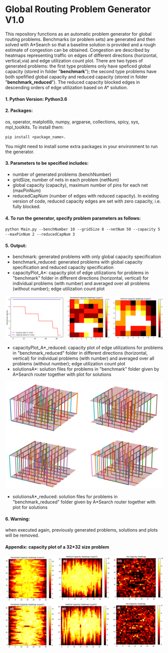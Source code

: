 # Global Routing Problem Generator V1.0
This repository functions as an automatic problem generator for global routing problems. Benchmarks (or problem sets)  are generated and then solved with A\*Search so that a baseline solution is provided and a rough estimate of congestion can be obtained.
Congestion are described by heatmaps representing traffic on edges of different directions (horizontal, vertical,via) and edge utilization count plot.
There are two types of generated problems: the first type problems only have speficed global capacity (stored in folder "**benchmark**"); the second type problems have both spefified global capacity and reduced capacity (stored in folder "**benchmark_reduced**"). The reduced capacity blocked edges in descending orders of edge utilization based on A\* solution.
#### 1. Python Version: Python3.6
#### 2. Packages: 
os, operator, matplotlib, numpy, argparse, collections, spicy, sys, mpl_toolkits. To install them:
```
pip install <package_name>.
```
You might need to install some extra packages in your environment to run the generator.

#### 3. Parameters to be specified includes: 
- number of generated problems (benchNumber)
- gridSize, number of nets in each problem (netNum) 
- global capacity (capacity), maximum number of pins for each net (maxPinNum)
- reducedCapNum (number of edges with reduced capacity). 
In existing version of code, reduced capacity edges are set with zero capacity, i.e. fully blocked.
####  4. To run the generator, specify problem parameters as follows:
```
python Main.py --benchNumber 10 --gridSize 8 --netNum 50 --capacity 5 --maxPinNum 2 --reducedCapNum 3
```
#### 5. Output:
- benchmark: generated problems with only global capacity specification
- benchmark_reduced: generated problems with global capacity specification and reduced capacity specification
- capacityPlot_A*: capacity plot of edge utilizations for problems in "benchmark" folder in different directions (horizontal, vertical) for individual problems (with number) and averaged over all problems (without number); edge utilization count plot
<p align="center">
<img src="Images/CapPlot.png" alt="drawing" width="800">
</p>

- capacityPlot_A*_reduced:  capacity plot of edge utilizations for problems in "benchmark_reduced" folder in different directions (horizontal, vertical) for individual problems (with number) and averaged over all problems (without number); edge utilization count plot
- solutionsA*: solution files for problems in "benchmark" folder given by A*Search router together with plot for solutions
<p align="center">
<img src="Images/SolPlot.png" alt="drawing" width="600">
</p>

- solutionsA*_reduced: solution files for problems in "benchmark_reduced" folder given by A*Search router together with plot for solutions
#### 6. Warning: 
when executed again, previously generated problems, solutions and plots will be removed.

#### Appendix: capacity plot of a 32*32 size problem
<p align="center">
<img src="Images/CapPlot32.png" alt="drawing" width="800">
</p>
